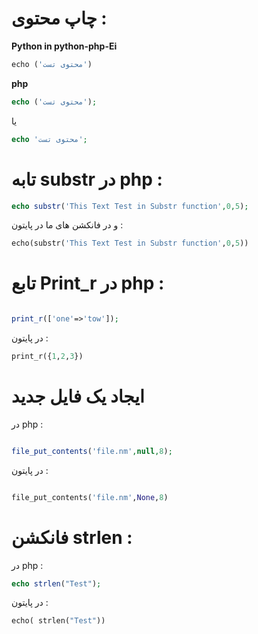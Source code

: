 # چاپ محتوی :

**Python in python-php-Ei**

```python 
echo ('محتوی تست')
```


**php**

```php
echo ('محتوی تست');
```

یا
```php
echo 'محتوی تست';
```

# تابه substr در php :

```php 
echo substr('This Text Test in Substr function',0,5);
```


و در فانکشن های ما در پایتون :

```python 
echo(substr('This Text Test in Substr function',0,5))
```


# تابع Print_r در php :

```php

print_r(['one'=>'tow']);
```



در پایتون :
```python 
print_r({1,2,3})
```



# ایجاد یک فایل جدید

در php :



```php 

file_put_contents('file.nm',null,8);
```


در پایتون : 
```python 

file_put_contents('file.nm',None,8)
```
 
# فانکشن strlen :

در php :


```php
echo strlen("Test");
```
در پایتون : 

```python
echo( strlen("Test"))
```

[](url)
